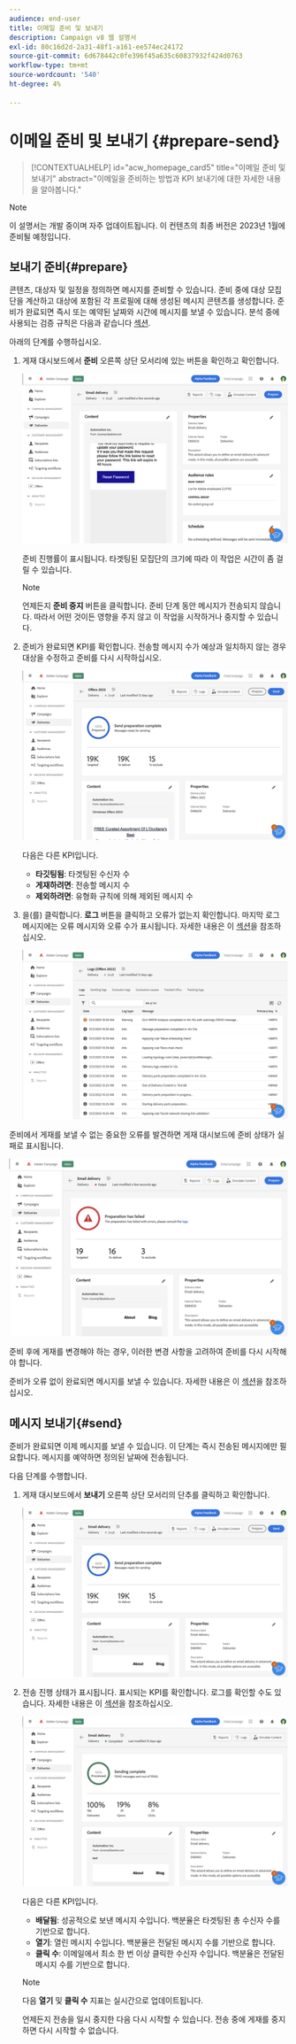 ```yaml
---
audience: end-user
title: 이메일 준비 및 보내기
description: Campaign v8 웹 설명서
exl-id: 80c16d2d-2a31-48f1-a161-ee574ec24172
source-git-commit: 6d678442c0fe396f45a635c60837932f424d0763
workflow-type: tm+mt
source-wordcount: '540'
ht-degree: 4%

---
```


# 이메일 준비 및 보내기 {#prepare-send}

>[!CONTEXTUALHELP]
>id="acw_homepage_card5"
>title="이메일 준비 및 보내기"
>abstract="이메일을 준비하는 방법과 KPI 보내기에 대한 자세한 내용을 알아봅니다."

>[!NOTE]
>
>이 설명서는 개발 중이며 자주 업데이트됩니다. 이 컨텐츠의 최종 버전은 2023년 1월에 준비될 예정입니다.

<!--

	show how to prepare and send the email + the live kpis in the dashboard

like acc when preparation, target calculated then send
real time KPIs, not in AJO. similar to ACS.
exclusion logs, causes
-->

<!--
send also KPIs
-->

## 보내기 준비{#prepare}

콘텐츠, 대상자 및 일정을 정의하면 메시지를 준비할 수 있습니다. 준비 중에 대상 모집단을 계산하고 대상에 포함된 각 프로필에 대해 생성된 메시지 콘텐츠를 생성합니다. 준비가 완료되면 즉시 또는 예약된 날짜와 시간에 메시지를 보낼 수 있습니다. 분석 중에 사용되는 검증 규칙은 다음과 같습니다 [섹션](https://experienceleague.adobe.com/docs/campaign-classic/using/sending-messages/key-steps-when-creating-a-delivery/steps-validating-the-delivery.html#validation-process-with-typologies).

아래의 단계를 수행하십시오.

1. 게재 대시보드에서 **준비** 오른쪽 상단 모서리에 있는 버튼을 확인하고 확인합니다.

   ![](assets/prepare.png)

   준비 진행률이 표시됩니다. 타겟팅된 모집단의 크기에 따라 이 작업은 시간이 좀 걸릴 수 있습니다.

   >[!NOTE]
   >
   >언제든지 **준비 중지** 버튼을 클릭합니다. 준비 단계 동안 메시지가 전송되지 않습니다. 따라서 어떤 것이든 영향을 주지 않고 이 작업을 시작하거나 중지할 수 있습니다.

1. 준비가 완료되면 KPI를 확인합니다. 전송할 메시지 수가 예상과 일치하지 않는 경우 대상을 수정하고 준비를 다시 시작하십시오.

   ![](assets/prepare2.png)

   다음은 다른 KPI입니다.

   * **타깃팅됨**: 타겟팅된 수신자 수
   * **게재하려면**: 전송할 메시지 수
   * **제외하려면**: 유형화 규칙에 의해 제외된 메시지 수

1. 을(를) 클릭합니다. **로그** 버튼을 클릭하고 오류가 없는지 확인합니다. 마지막 로그 메시지에는 오류 메시지와 오류 수가 표시됩니다. 자세한 내용은 이 [섹션](delivery-logs.md)을 참조하십시오.

   ![](assets/prepare-logs.png)

준비에서 게재를 보낼 수 없는 중요한 오류를 발견하면 게재 대시보드에 준비 상태가 실패로 표시됩니다.

![](assets/prepare-error.png)

준비 후에 게재를 변경해야 하는 경우, 이러한 변경 사항을 고려하여 준비를 다시 시작해야 합니다.

준비가 오류 없이 완료되면 메시지를 보낼 수 있습니다. 자세한 내용은 이 [섹션](#send)을 참조하십시오.

## 메시지 보내기{#send}

준비가 완료되면 이제 메시지를 보낼 수 있습니다. 이 단계는 즉시 전송된 메시지에만 필요합니다. 메시지를 예약하면 정의된 날짜에 전송됩니다.

다음 단계를 수행합니다.

1. 게재 대시보드에서 **보내기** 오른쪽 상단 모서리의 단추를 클릭하고 확인합니다.

   ![](assets/send.png)

1. 전송 진행 상태가 표시됩니다. 표시되는 KPI를 확인합니다. 로그를 확인할 수도 있습니다. 자세한 내용은 이 [섹션](delivery-logs.md)을 참조하십시오.

   ![](assets/send2.png)

   다음은 다른 KPI입니다.

   * **배달됨**: 성공적으로 보낸 메시지 수입니다. 백분율은 타겟팅된 총 수신자 수를 기반으로 합니다.
   * **열기**: 열린 메시지 수입니다. 백분율은 전달된 메시지 수를 기반으로 합니다.
   * **클릭 수**: 이메일에서 최소 한 번 이상 클릭한 수신자 수입니다. 백분율은 전달된 메시지 수를 기반으로 합니다.

   >[!NOTE]
   >
   >다음 **열기** 및 **클릭 수** 지표는 실시간으로 업데이트됩니다.

   언제든지 전송을 일시 중지한 다음 다시 시작할 수 있습니다. 전송 중에 게재를 중지하면 다시 시작할 수 없습니다.
